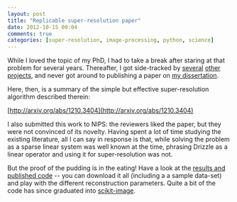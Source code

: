 ```yaml
---
layout: post
title: "Replicable super-resolution paper"
date: 2012-10-15 00:04
comments: true
categories: [super-resolution, image-processing, python, science]
---
```


While I loved the topic of my PhD, I had to take a break after staring at that
problem for several years.  Thereafter, I got side-tracked by
[several](http://github.com/scipy) [other](http://scikit-image.org)
[projects](http://dipy.org), and never got around to publishing a paper on
[my dissertation][thesis].

Here, then, is a summary of the simple but effective super-resolution algorithm
described therein:

[http://arxiv.org/abs/1210.3404](http://arxiv.org/abs/1210.3404)

I also submitted this work to NIPS: the reviewers liked the paper, but they
were not convinced of its novelty.  Having spent a lot of time studying the
existing literature, all I can say in response is that, while solving the
problem as a sparse linear system was well known at the time, phrasing Drizzle
as a linear operator and using it for super-resolution was not.

But the proof of the pudding is in the eating! Have a look at the
[results and published code][supreme] -- you can download it all (including a a
sample data-set) and play with the different reconstruction parameters.  Quite
a bit of the code has since graduated into [scikit-image][].

[arxiv]: http://arxiv.org/abs/1210.3404
[thesis]: http://mentat.za.net/phd_dissertation.html
[supreme]: http://mentat.za.net/supreme
[scikit-image]: http://scikit-image.org
